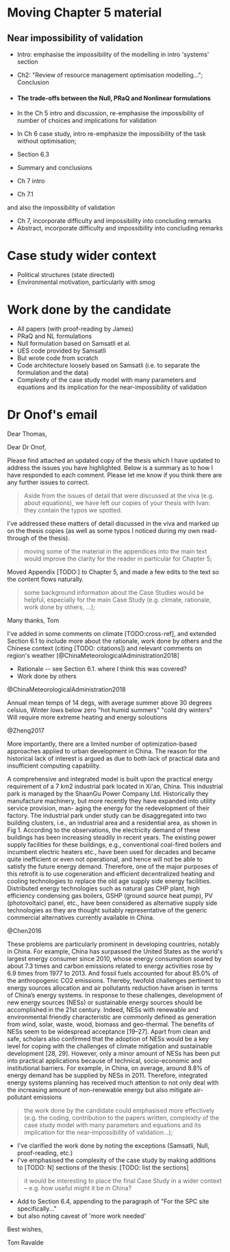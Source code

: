 # Moving Chapter 5 material

## Near impossibility of validation

- Intro: emphasise the impossibility of the modelling in intro 'systems' section
- Ch2: "Review of resource management optimisation modelling..."; Conclusion
- #### The trade-offs between the Null, PRaQ and Nonlinear formulations
 
- In the Ch 5 intro and discussion, re-emphasise the impossibility of number of choices and implications for validation
- In Ch 6 case study, intro re-emphasize the impossibility of the task without optimisation;
- Section 6.3
- Summary and conclusions
- Ch 7 intro
- Ch 7.1

and also the impossibility of validation
- Ch 7, incorporate difficulty and impossibility into concluding remarks
- Abstract, incorporate difficulty and impossibility into concluding remarks

# Case study wider context

- Political structures (state directed)
- Environmental motivation, particularly with smog

# Work done by the candidate

- All papers (with proof-reading by James)
- PRaQ and NL formulations
- Null formulation based on Samsatli et al.
- UES code provided by Samsatli
- But wrote code from scratch
- Code architecture loosely based on Samsatli (i.e. to separate the formulation and the data)
- Complexity of the case study model with many parameters and equations and its implication for the near-impossibility of validation

# Dr Onof's email

Dear Thomas,

Dear Dr Onof,

Please find attached an updated copy of the thesis which I have updated to address the issues you have highlighted. Below is a summary as to how I have responded to each comment. Please let me know if you think there are any further issues to correct.

> Aside from the issues of detail that were discussed at the viva (e.g. about equations), we have left our copies of your thesis with Ivan: they contain the typos we spotted.

I've addressed these matters of detail discussed in the viva and marked up on the thesis copies (as well as some typos I noticed during my own read-through of the thesis).
 

> moving some of the material in the appendices into the main text would improve the clarity for the reader in particular for Chapter 5;

Moved Appendix [TODO:] to Chapter 5, and made a few edits to the text so the content flows naturally.

> some background information about the Case Studies would be helpful, especially for the main Case Study (e.g. climate, rationale, work done by others, …);

Many thanks,
Tom


I've added in some comments on climate [TODO:cross-ref], and extended Section 6.1 to include more about the rationale, work done by others and the Chinese context (citing [TODO: citations])
and relevant comments on region's weather [@ChinaMeteorologicalAdministration2018]

- Rationale -- see Section 6.1. where I think this was covered?
- Work done by others

@ChinaMeteorologicalAdministration2018

Annual mean temps of 14 degs, with average summer above 30 degrees celsius, 
Winter lows below zero
"hot humid summers"
"cold dry winters"
Will require more extreme heating and energy soloutions

@Zheng2017

More importantly, there are a limited number of optimization-based approaches applied to urban development in China. The reason for the historical lack of interest is argued as due to both lack of practical data and insufficient computing capability.

A comprehensive and integrated model is built upon the practical energy requirement of a 7 km2 industrial park located in Xi'an, China. This industrial park is managed by the ShaanGu Power Company Ltd. Historically they manufacture machinery, but more recently they have expanded into utility service provision, man- aging the energy for the redevelopment of their factory. The industrial park under study can be disaggregated into two building clusters, i.e., an industrial area and a residential area, as shown in Fig 1. According to the observations, the electricity demand of these buildings has been increasing steadily in recent years. The existing power supply facilities for these buildings, e.g., conventional coal-fired boilers and incumbent electric heaters etc., have been used for decades and became quite inefficient or even not operational, and hence will not be able to satisfy the future energy demand. Therefore, one of the major purposes of this retrofit is to use cogeneration and efficient decentralized heating and cooling technologies to replace the old age supply side energy facilities. Distributed energy technologies such as natural gas CHP plant, high efficiency condensing gas boilers, GSHP (ground source heat pump), PV (photovoltaic) panel, etc., have been considered as alternative supply side technologies as they are thought suitably representative of the generic commercial alternatives currently available in China.

@Chen2016

These problems are particularly prominent in developing countries, notably in China. For example, China has surpassed the United States as the world's largest energy consumer since 2010, whose energy consumption soared by about 7.3 times and carbon emissions related to energy activities rose by 6.9 times from 1977 to 2013. And fossil fuels accounted for about 85.0% of the anthropogenic CO2 emissions. Thereby, twofold challenges pertinent to energy sources allocation and air pollutants reduction have arisen in terms of China’s energy systems. In response to these challenges, development of new energy sources (NESs) or sustainable energy sources should be accomplished in the 21st century. Indeed, NESs with renewable and environmental friendly characteristic are commonly defined as generation from wind, solar, waste, wood, biomass and geo-thermal. The benefits of NESs seem to be widespread acceptance [19–27]. Apart from clean and safe, scholars also confirmed that the adoption of NESs would be a key level for coping with the challenges of climate mitigation and sustainable development [28, 29]. However, only a minor amount of NESs has been put into practical applications because of technical, socio-economic and institutional barriers. For example, in China, on average, around 8.8% of energy demand has be supplied by NESs in 2011. Therefore, integrated energy systems planning has received much attention to not only deal with the increasing amount of non-renewable energy but also mitigate air-pollutant emissions


> the work done by the candidate could emphasised more effectively (e.g. the coding, contribution to the papers written, complexity of the case study model with many parameters and equations and its implication for the near-impossibility of validation...);

- I've clarified the work done by noting the exceptions (Samsatli, Null, proof-reading, etc.)
- I've emphasised the complexity of the case study by making additions to [TODO: N] sections of the thesis:
 [TODO: list the sections]

> it would be interesting to place the final Case Study in a wider context – e.g. how useful might it be in China?

- Add to Section 6.4, appending to the paragraph of "For the SPC site specifically..."
- but also noting caveat of 'more work needed'

Best wishes,

Tom Ravalde
